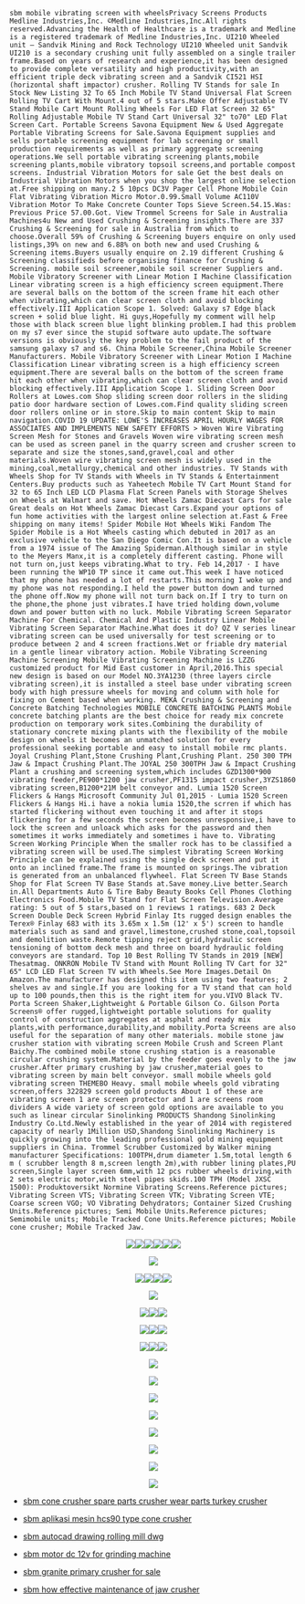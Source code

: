 
```
sbm mobile vibrating screen with wheelsPrivacy Screens Products Medline Industries,Inc. ©Medline Industries,Inc.All rights reserved.Advancing the Health of Healthcare is a trademark and Medline is a registered trademark of Medline Industries,Inc. UI210 Wheeled unit — Sandvik Mining and Rock Technology UI210 Wheeled unit Sandvik UI210 is a secondary crushing unit fully assembled on a single trailer frame.Based on years of research and experience,it has been designed to provide complete versatility and high productivity,with an efficient triple deck vibrating screen and a Sandvik CI521 HSI (horizontal shaft impactor) crusher. Rolling TV Stands for sale In Stock New Listing 32 To 65 Inch Mobile TV Stand Universal Flat Screen Rolling TV Cart With Mount.4 out of 5 stars.Make Offer Adjustable TV Stand Mobile Cart Mount Rolling Wheels For LED Flat Screen 32 65" Rolling Adjustable Mobile TV Stand Cart Universal 32" to70" LED Flat Screen Cart. Portable Screens Savona Equipment New & Used Aggregate Portable Vibrating Screens for Sale.Savona Equipment supplies and sells portable screening equipment for lab screening or small production requirements as well as primary aggregate screening operations.We sell portable vibrating screening plants,mobile screening plants,mobile vibratory topsoil screens,and portable compost screens. Industrial Vibration Motors for sale Get the best deals on Industrial Vibration Motors when you shop the largest online selection at.Free shipping on many.2 5 10pcs DC3V Pager Cell Phone Mobile Coin Flat Vibrating Vibration Micro Motor.0.99.Small Volume AC110V Vibration Motor To Make Concrete Counter Tops Sieve Screen.54.15.Was: Previous Price 57.00.Got. View Trommel Screens for Sale in Australia Machines4u New and Used Crushing & Screening insights.There are 337 Crushing & Screening for sale in Australia from which to choose.Overall 59% of Crushing & Screening buyers enquire on only used listings,39% on new and 6.88% on both new and used Crushing & Screening items.Buyers usually enquire on 2.19 different Crushing & Screening classifieds before organising finance for Crushing & Screening. mobile soil screener,mobile soil screener Suppliers and. Mobile Vibratory Screener with Linear Motion I Machine Classification Linear vibrating screen is a high efficiency screen equipment.There are several balls on the bottom of the screen frame hit each other when vibrating,which can clear screen cloth and avoid blocking effectively.III Application Scope 1. Solved: Galaxy s7 Edge black screen + solid blue light. Hi guys,Hopefully my comment will help those with black screen blue light blinking problem.I had this problem on my s7 ever since the stupid software auto update.The software versions is obviously the key problem to the fail product of the samsung galaxy s7 and s6. China Mobile Screener,China Mobile Screener Manufacturers. Mobile Vibratory Screener with Linear Motion I Machine Classification Linear vibrating screen is a high efficiency screen equipment.There are several balls on the bottom of the screen frame hit each other when vibrating,which can clear screen cloth and avoid blocking effectively.III Application Scope 1. Sliding Screen Door Rollers at Lowes.com Shop sliding screen door rollers in the sliding patio door hardware section of Lowes.com.Find quality sliding screen door rollers online or in store.Skip to main content Skip to main navigation.COVID 19 UPDATE: LOWE'S INCREASES APRIL HOURLY WAGES FOR ASSOCIATES AND IMPLEMENTS NEW SAFETY EFFORTS > Woven Wire Vibrating Screen Mesh for Stones and Gravels Woven wire vibrating screen mesh can be used as screen panel in the quarry screen and crusher screen to separate and size the stones,sand,gravel,coal and other materials.Woven wire vibrating screen mesh is widely used in the mining,coal,metallurgy,chemical and other industries. TV Stands with Wheels Shop for TV Stands with Wheels in TV Stands & Entertainment Centers.Buy products such as Yaheetech Mobile TV Cart Mount Stand for 32 to 65 Inch LED LCD Plasma Flat Screen Panels with Storage Shelves on Wheels at Walmart and save. Hot Wheels Zamac Diecast Cars for sale Great deals on Hot Wheels Zamac Diecast Cars.Expand your options of fun home activities with the largest online selection at.Fast & Free shipping on many items! Spider Mobile Hot Wheels Wiki Fandom The Spider Mobile is a Hot Wheels casting which debuted in 2017 as an exclusive vehicle to the San Diego Comic Con.It is based on a vehicle from a 1974 issue of The Amazing Spiderman.Although similar in style to the Meyers Manx,it is a completely different casting. Phone will not turn on,just keeps vibrating.What to try. Feb 14,2017 · I have been running the WP10 TP since it came out.This week I have noticed that my phone has needed a lot of restarts.This morning I woke up and my phone was not responding.I held the power button down and turned the phone off.Now my phone will not turn back on.If I try to turn on the phone,the phone just vibrates.I have tried holding down,volume down and power button with no luck. Mobile Vibrating Screen Separator Machine For Chemical. Chemical And Plastic Industry Linear Mobile Vibrating Screen Separator Machine.What does it do? QZ V series linear vibrating screen can be used universally for test screening or to produce between 2 and 4 screen fractions.Wet or friable dry material in a gentle linear vibratory action. Mobile Vibrating Screening Machine Screening Mobile Vibrating Screening Machine is LZZG customized product for Mid East customer in April,2016.This special new design is based on our Model NO.3YA1230 (three layers circle vibrating screen),it is installed a steel base under vibrating screen body with high pressure wheels for moving and column with hole for fixing on Cement based when working. MEKA Crushing & Screening and Concrete Batching Technologies MOBILE CONCRETE BATCHING PLANTS Mobile concrete batching plants are the best choice for ready mix concrete production on temporary work sites.Combining the durability of stationary concrete mixing plants with the flexibility of the mobile design on wheels it becomes an unmatched solution for every professional seeking portable and easy to install mobile rmc plants. Joyal Crushing Plant,Stone Crushing Plant,Crushing Plant. 250 300 TPH Jaw & Impact Crushing Plant.The JOYAL 250 300TPH Jaw & Impact Crushing Plant a crushing and screening system,which includes GZD1300*900 vibrating feeder,PE900*1200 jaw crusher,PF1315 impact crusher,3YZS1860 vibrating screen,B1200*21M belt conveyor and. Lumia 1520 Screen Flickers & Hangs Microsoft Community Jul 01,2015 · Lumia 1520 Screen Flickers & Hangs Hi.i have a nokia lumia 1520,the scrren if which has started flickering without even touching it and after it stops flickering for a few seconds the screen becomes unresponsive,i have to lock the screen and unloack which asks for the password and then sometimes it works immediately and sometimes i have to. Vibrating Screen Working Principle When the smaller rock has to be classified a vibrating screen will be used.The simplest Vibrating Screen Working Principle can be explained using the single deck screen and put it onto an inclined frame.The frame is mounted on springs.The vibration is generated from an unbalanced flywheel. Flat Screen TV Base Stands Shop for Flat Screen TV Base Stands at.Save money.Live better.Search in.All Departments Auto & Tire Baby Beauty Books Cell Phones Clothing Electronics Food.Mobile TV Stand for Flat Screen Television.Average rating: 5 out of 5 stars,based on 1 reviews 1 ratings. 683 2 Deck Screen Double Deck Screen Hybrid Finlay Its rugged design enables the Terex® Finlay 683 with its 3.65m x 1.5m (12' x 5') screen to handle materials such as sand and gravel,limestone,crushed stone,coal,topsoil and demolition waste.Remote tipping reject grid,hydraulic screen tensioning of bottom deck mesh and three on board hydraulic folding conveyors are standard. Top 10 Best Rolling TV Stands in 2019 [NEW] Thesatmag. ONKRON Mobile TV Stand with Mount Rolling TV Cart for 32" 65" LCD LED Flat Screen TV with Wheels.See More Images.Detail On Amazon.The manufacturer has designed this item using two features; 2 shelves av and single.If you are looking for a TV stand that can hold up to 100 pounds,then this is the right item for you.VIVO Black TV. Porta Screen Shaker,Lightweight & Portable Gilson Co. Gilson Porta Screens® offer rugged,lightweight portable solutions for quality control of construction aggregates at asphalt and ready mix plants,with performance,durability,and mobility.Porta Screens are also useful for the separation of many other materials. mobile stone jaw crusher station with vibrating screen Mobile Crush and Screen Plant Baichy.The combined mobile stone crushing station is a reasonable circular crushing system.Material by the feeder goes evenly to the jaw crusher.After primary crushing by jaw crusher,material goes to vibrating screen by main belt conveyor. small mobile wheels gold vibrating screen THEMEBO Heavy. small mobile wheels gold vibrating screen,offers 322829 screen gold products About 1 of these are vibrating screen 1 are screen protector and 1 are screens room dividers A wide variety of screen gold options are available to you such as linear circular Sinolinking PRODUCTS Shandong Sinolinking Industry Co.Ltd.Newly established in the year of 2014 with registered capacity of nearly 1Million USD,Shandong Sinolinking Machinery is quickly growing into the leading professional gold mining equipment suppliers in China. Trommel Scrubber Customized by Walker mining manufacturer Specifications: 100TPH,drum diameter 1.5m,total length 6 m ( scrubber length 8 m,screen length 2m),with rubber lining plates,PU screen,Single layer screen 6mm,with 12 pcs rubber wheels driving,with 2 sets electric motor,with steel pipes skids.100 TPH (Model JXSC 1500): Produktoversikt Normine Vibrating Screens.Reference pictures; Vibrating Screen VTS; Vibrating Screen VTK; Vibrating Screen VTE; Coarse screen VGO; VO Vibrating Dehydrators; Container Sized Crushing Units.Reference pictures; Semi Mobile Units.Reference pictures; Semimobile units; Mobile Tracked Cone Units.Reference pictures; Mobile cone crusher; Mobile Tracked Jaw. 
```

<div align="center">
  
<a rel="nofollow" href="https://m.shibang-china.com?f=github&k=sbm+mobile+vibrating+screen+with+wheels"><img src="https://static.shibang-china.com/en/l.png"></a><img src="https://static.shibang-china.com/en/hw.png"><a rel="nofollow" href="https://m.shibang-china.com/product/?f=github&k=sbm+mobile+vibrating+screen+with+wheels"><img src="https://static.shibang-china.com/en/p.png"></a><a rel="nofollow" href="https://m.shibang-china.com/cases/?f=github&k=sbm+mobile+vibrating+screen+with+wheels"><img src="https://static.shibang-china.com/en/c.png"></a><a rel="nofollow" href="https://m.shibang-china.com/news/?f=github&k=sbm+mobile+vibrating+screen+with+wheels"><img src="https://static.shibang-china.com/en/n.png"></a><a rel="nofollow" href="https://m.shibang-china.com?f=github&k=sbm+mobile+vibrating+screen+with+wheels"><img src="https://static.shibang-china.com/en/m.png"></a>

<a rel="nofollow" href="https://m.shibang-china.com/product/?f=github&k=sbm+mobile+vibrating+screen+with+wheels"><img src="https://static.shibang-china.com/en/b.jpg"></a>
  
<a rel="nofollow" href="https://m.shibang-china.com/solution-aggregate.html?f=github&k=sbm+mobile+vibrating+screen+with+wheels"><img src="https://static.shibang-china.com/en/a.jpg"></a><a rel="nofollow" href="https://m.shibang-china.com/solution-mine.html?f=github&k=sbm+mobile+vibrating+screen+with+wheels"><img src="https://static.shibang-china.com/en/m.jpg"></a><a rel="nofollow" href="https://m.shibang-china.com/solution-mill.html?f=github&k=sbm+mobile+vibrating+screen+with+wheels"><img src="https://static.shibang-china.com/en/g.jpg"></a><a rel="nofollow" href="https://m.shibang-china.com/solution-epc.html?f=github&k=sbm+mobile+vibrating+screen+with+wheels"><img src="https://static.shibang-china.com/en/e.jpg"></a>

<a rel="nofollow" href="https://m.shibang-china.com/product/?f=github&k=sbm+mobile+vibrating+screen+with+wheels"><img src="https://static.shibang-china.com/en/a-p.png"></a>

<a rel="nofollow" href="https://m.shibang-china.com/product/crusher/c6x.html?f=github&k=sbm+mobile+vibrating+screen+with+wheels"><img src="https://static.shibang-china.com/en/j.jpg"></a><a rel="nofollow" href="https://m.shibang-china.com/product/crusher/ci5x.html?f=github&k=sbm+mobile+vibrating+screen+with+wheels"><img src="https://static.shibang-china.com/en/i.jpg"></a><a rel="nofollow" href="https://m.shibang-china.com/product/crusher/hst.html?f=github&k=sbm+mobile+vibrating+screen+with+wheels"><img src="https://static.shibang-china.com/en/c.jpg"></a>

<a rel="nofollow" href="https://m.shibang-china.com/product/mill/mtw.html?f=github&k=sbm+mobile+vibrating+screen+with+wheels"><img src="https://static.shibang-china.com/en/mtw.jpg"></a><a rel="nofollow" href="https://m.shibang-china.com/product/mill/scm.html?f=github&k=sbm+mobile+vibrating+screen+with+wheels"><img src="https://static.shibang-china.com/en/scm.jpg"></a><a rel="nofollow" href="https://m.shibang-china.com/product/mill/lm.html?f=github&k=sbm+mobile+vibrating+screen+with+wheels"><img src="https://static.shibang-china.com/en/lm.jpg"></a>

<a rel="nofollow" href="https://m.shibang-china.com/product/sand/vsi6x.html?f=github&k=sbm+mobile+vibrating+screen+with+wheels"><img src="https://static.shibang-china.com/en/6x.jpg"></a><a rel="nofollow" href="https://m.shibang-china.com/product/sand/vu.html?f=github&k=sbm+mobile+vibrating+screen+with+wheels"><img src="https://static.shibang-china.com/en/vu.jpg"></a><a rel="nofollow" href="https://m.shibang-china.com/product/mobile/klun.html?f=github&k=sbm+mobile+vibrating+screen+with+wheels"><img src="https://static.shibang-china.com/en/k.jpg"></a>

<a rel="nofollow" href="https://m.shibang-china.com/cases/?f=github&k=sbm+mobile+vibrating+screen+with+wheels"><img src="https://static.shibang-china.com/en/case.png"></a>

<a rel="nofollow" href="https://m.shibang-china.com/cases/aggregate/202.html?f=github&k=sbm+mobile+vibrating+screen+with+wheels"><img src="https://static.shibang-china.com/en/c-1.jpg"></a>

<a rel="nofollow" href="https://m.shibang-china.com/cases/aggregate/203.html?f=github&k=sbm+mobile+vibrating+screen+with+wheels"><img src="https://static.shibang-china.com/en/c-2.jpg"></a>

<a rel="nofollow" href="https://m.shibang-china.com/cases/mill/123.html?f=github&k=sbm+mobile+vibrating+screen+with+wheels"><img src="https://static.shibang-china.com/en/c-3.jpg"></a>

<a rel="nofollow" href="https://m.shibang-china.com/contact_us.html?f=github&k=sbm+mobile+vibrating+screen+with+wheels"><img src="https://static.shibang-china.com/en/contact.png"></a>

<a rel="nofollow" href="https://swt.shibang-china.com/?f=github&k=sbm+mobile+vibrating+screen+with+wheels"><img src="https://static.shibang-china.com/en/chat.png"></a>

<a rel="nofollow" href="https://whatsapp.shibangsoft.com/WhatsApp.php?f=github&k=sbm+mobile+vibrating+screen+with+wheels"><img src="https://static.shibang-china.com/en/whatsapp.png"></a>

<a rel="nofollow" href="https://m.shibang-china.com/?f=github&k=sbm+mobile+vibrating+screen+with+wheels"><img src="https://static.shibang-china.com/en/website.png"></a>

</div>


* [sbm cone crusher spare parts crusher wear parts turkey crusher](sbm%20cone%20crusher%20spare%20parts%20crusher%20wear%20parts%20turkey%20crusher.md)

* [sbm aplikasi mesin hcs90 type cone crusher](sbm%20aplikasi%20mesin%20hcs90%20type%20cone%20crusher.md)

* [sbm autocad drawing rolling mill dwg](sbm%20autocad%20drawing%20rolling%20mill%20dwg.md)

* [sbm motor dc 12v for grinding machine](sbm%20motor%20dc%2012v%20for%20grinding%20machine.md)

* [sbm granite primary crusher for sale](sbm%20granite%20primary%20crusher%20for%20sale.md)

* [sbm how effective maintenance of jaw crusher](sbm%20how%20effective%20maintenance%20of%20jaw%20crusher.md)